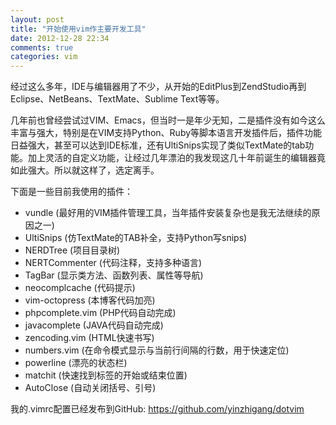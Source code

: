 ```yaml
---
layout: post
title: "开始使用vim作主要开发工具"
date: 2012-12-28 22:34
comments: true
categories: vim
---
```


经过这么多年，IDE与编辑器用了不少，从开始的EditPlus到ZendStudio再到Eclipse、NetBeans、TextMate、Sublime Text等等。

几年前也曾经尝试过VIM、Emacs，但当时一是年少无知，二是插件没有如今这么丰富与强大，特别是在VIM支持Python、Ruby等脚本语言开发插件后，插件功能日益强大，甚至可以达到IDE标准，还有UltiSnips实现了类似TextMate的tab功能。加上灵活的自定义功能，让经过几年漂泊的我发现这几十年前诞生的编辑器竟如此强大。所以就这样了，选定离手。

下面是一些目前我使用的插件：

 * vundle (最好用的VIM插件管理工具，当年插件安装复杂也是我无法继续的原因之一)
 * UltiSnips (仿TextMate的TAB补全，支持Python写snips)
 * NERDTree (项目目录树)
 * NERTCommenter (代码注释，支持多种语言)
 * TagBar (显示类方法、函数列表、属性等导航)
 * neocomplcache (代码提示)
 * vim-octopress (本博客代码加亮)
 * phpcomplete.vim (PHP代码自动完成)
 * javacomplete (JAVA代码自动完成)
 * zencoding.vim (HTML快速书写)
 * numbers.vim (在命令模式显示与当前行间隔的行数，用于快速定位)
 * powerline (漂亮的状态栏)
 * matchit (快速找到标签的开始或结束位置)
 * AutoClose (自动关闭括号、引号)

我的.vimrc配置已经发布到GitHub: https://github.com/yinzhigang/dotvim
